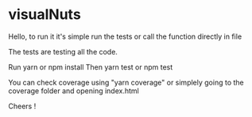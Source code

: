 # visualNuts

Hello, to run it it's simple run the tests or call the function directly in file 

The tests are testing all the code. 

Run yarn or npm install 
Then yarn test or npm test

You can check coverage using "yarn coverage" or simplely going to the coverage folder and opening index.html

Cheers !
